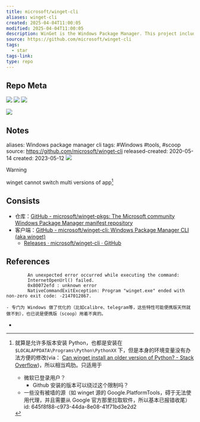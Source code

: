 ```yaml
---
title: microsoft/winget-cli
aliases: winget-cli
created: 2025-04-04T11:00:05
modified: 2025-04-04T11:00:05
description: WinGet is the Windows Package Manager. This project includes a CLI (Command Line Interface), PowerShell modules, and a COM (Component Object Model) API (Application Programming Interface).
source: https://github.com/microsoft/winget-cli
tags:
  - star
tags-link: 
type: repo
---
```

## Repo Meta

![](https://img.shields.io/github/stars/microsoft/winget-cli?style=for-the-badge&label=stars) ![](https://img.shields.io/github/repo-size/microsoft/winget-cli?style=for-the-badge&label=size) ![](https://img.shields.io/github/created-at/microsoft/winget-cli?style=for-the-badge&label=since)

[![](https://github-readme-stats.vercel.app/api/pin/?username=microsoft&repo=winget-cli&bg_color=00000000)](https://github.com/microsoft/winget-cli)

## Notes

aliases: Windows package manager cli
tags: #Windows #tools, #scoop
source: https://github.com/microsoft/winget-cli
released-created: 2020-05-14
created: 2023-05-12
![](https://img.shields.io/github/stars/microsoft/winget-cli)

>[!warning]
  > winget cannot switch multi versions of app[^version]
## Consists
  - 仓库：[GitHub - microsoft/winget-pkgs: The Microsoft community Windows Package Manager manifest repository](https://github.com/microsoft/winget-pkgs)
  - 客户端：[GitHub - microsoft/winget-cli: Windows Package Manager CLI (aka winget)](https://github.com/microsoft/winget-cli)
    - [Releases · microsoft/winget-cli · GitHub](https://github.com/microsoft/winget-cli/releases)
## References
[^version]: 就算是允许多版本安装 Python，也都是安装在 `$LOCALAPPDATA\Programs\Python\PythonXX` 下，但是本身的环境变量没有办法方便的修改(via： [Can winget install an older version of Python? - Stack Overflow](https://stackoverflow.com/questions/70281103/can-winget-install-an-older-version-of-python))，所以相当鸡肋。只适用于
    - 微软已登录用户？
      - Github 安装的版本可以绕过这个限制吗？
    - 一些没有被墙的源（如 winget 源的 Google.PlatformTools，碍于无法使用代理，并且需要从 Google 官方那里拉取软件，所以基本已报错收尾）
      id: 645f8f88-c973-44da-8e08-41f71bd3e2d2
```
        An unexpected error occurred while executing the command:
        InternetOpenUrl() failed.
        0x80072efd : unknown error
        NativeCommandExitException: Program "winget.exe" ended with non-zero exit code: -2147012867.
```
    - 专门为 Windows 做了优化的（比如calibre、telegram等，这些特性可能便携版天然就做不到），也已说是便携版（scoop）用着不爽的。
-